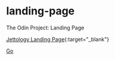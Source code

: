 # landing-page
The Odin Project: Landing Page

[Jettology Landing Page](/home/bisain/Documents/Programming/TOP/landing-page/index.html){:target="_blank"}


<a href="/home/bisain/Documents/Programming/TOP/landing-page/index.html" target="_blank">Go</a>
